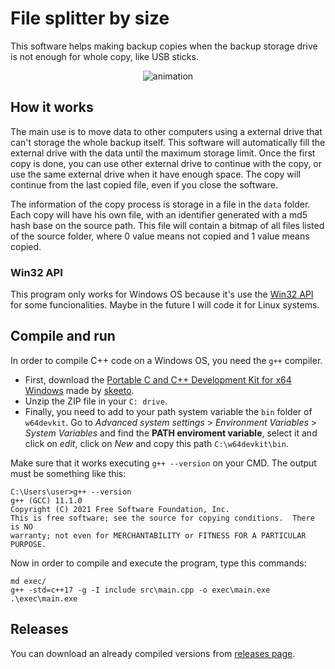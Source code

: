 # File splitter by size
This software helps making backup copies when the backup storage drive is not enough for whole copy, like USB sticks.

<p align="center">
<img src="https://user-images.githubusercontent.com/40604222/182697733-6c5228a3-b81e-4f2e-b381-46cc5164f720.gif" alt="animation" />
</p>

<!-- https://user-images.githubusercontent.com/40604222/182674767-d95edbe2-46e8-4338-9733-b43a1bd03142.gif -->

## How it works
The main use is to move data to other computers using a external drive that can't storage the whole backup itself. This software will automatically fill the external drive with the data until the maximum storage limit. Once the first copy is done, you can use other external drive to continue with the copy, or use the same external drive when it have enough space. The copy will continue from the last copied file, even if you close the software. 

The information of the copy process is storage in a file in the `data` folder. Each copy will have his own file, with an identifier generated with a md5 hash base on the source path. This file will contain a bitmap of all files listed of the source folder, where 0 value means not copied and 1 value means copied.

### Win32 API
This program only works for Windows OS because it's use the [Win32 API](https://docs.microsoft.com/en-us/windows/win32/api/) for some funcionalities. Maybe in the future I will code it for Linux systems.

## Compile and run
In order to compile C++ code on a Windows OS, you need the `g++` compiler.
- First, download the [Portable C and C++ Development Kit for x64 Windows](https://github.com/skeeto/w64devkit/releases) made by [skeeto](https://github.com/skeeto/).
- Unzip the ZIP file in your `C: drive`.
- Finally, you need to add to your path system variable the `bin` folder of `w64devkit`. Go to _Advanced system settings_ > _Environment Variables_ > _System Variables_ and find the **PATH enviroment variable**, select it and click on _edit_, click on _New_ and copy this path `C:\w64devkit\bin`.
  
Make sure that it works executing `g++ --version` on your CMD. The output must be something like this:

    C:\Users\user>g++ --version
    g++ (GCC) 11.1.0
    Copyright (C) 2021 Free Software Foundation, Inc.
    This is free software; see the source for copying conditions.  There is NO
    warranty; not even for MERCHANTABILITY or FITNESS FOR A PARTICULAR PURPOSE.

Now in order to compile and execute the program, type this commands:

    md exec/
    g++ -std=c++17 -g -I include src\main.cpp -o exec\main.exe
    .\exec\main.exe

## Releases
You can download an already compiled versions from [releases page](https://github.com/alb3rtov/file-splitter-by-size/releases).
